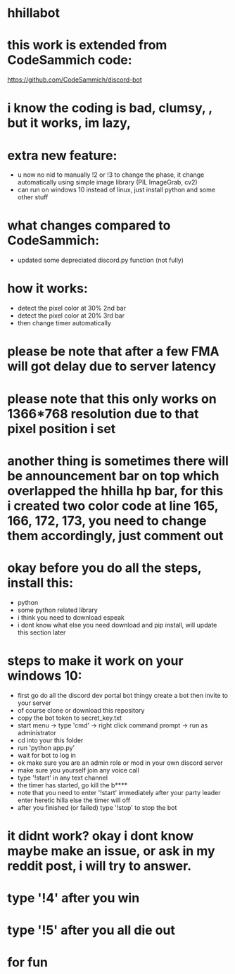 # hhillabot

# this work is extended from CodeSammich code:
https://github.com/CodeSammich/discord-bot

# i know the coding is bad, clumsy, , but it works, im lazy, 

# extra new feature:
- u now no nid to manually !2 or !3 to change the phase, it change automatically using simple image library (PIL ImageGrab, cv2)
- can run on windows 10 instead of linux, just install python and some other stuff

# what changes compared to CodeSammich:
- updated some depreciated discord.py function (not fully)

# how it works:
- detect the pixel color at 30% 2nd bar
- detect the pixel color at 20% 3rd bar
- then change timer automatically

# please be note that after a few FMA will got delay due to server latency
# please note that this only works on 1366*768 resolution due to that pixel position i set

# another thing is sometimes there will be announcement bar on top which overlapped the hhilla hp bar, for this i created two color code at line 165, 166, 172, 173, you need to change them accordingly, just comment out 

# okay before you do all the steps, install this:
- python
- some python related library
- i think you need to download espeak
- i dont know what else you need download and pip install, will update this section later

# steps to make it work on your windows 10:
- first go do all the discord dev portal bot thingy create a bot then invite to your server
- of course clone or download this repository
- copy the bot token to secret_key.txt
- start menu -> type 'cmd' -> right click command prompt -> run as administrator
- cd into your this folder
- run 'python app.py'
- wait for bot to log in
- ok make sure you are an admin role or mod in your own discord server
- make sure you yourself join any voice call
- type '!start' in any text channel
- the timer has started, go kill the b****
- note that you need to enter '!start' immediately after your party leader enter heretic hilla else the timer will off
- after you finished (or failed) type '!stop' to stop the bot

# it didnt work? okay i dont know maybe make an issue, or ask in my reddit post, i will try to answer. 

# type '!4' after you win
# type '!5' after you all die out
# for fun
